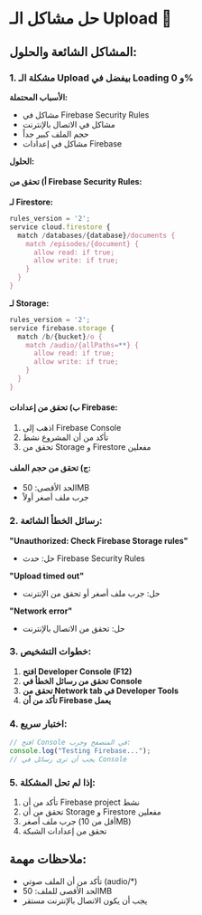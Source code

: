 # حل مشاكل الـ Upload 🔧

## المشاكل الشائعة والحلول:

### 1. مشكلة الـ Upload بيفضل في Loading و 0%

**الأسباب المحتملة:**
- مشاكل في Firebase Security Rules
- مشاكل في الاتصال بالإنترنت
- حجم الملف كبير جداً
- مشاكل في إعدادات Firebase

**الحلول:**

#### أ) تحقق من Firebase Security Rules:

**لـ Firestore:**
```javascript
rules_version = '2';
service cloud.firestore {
  match /databases/{database}/documents {
    match /episodes/{document} {
      allow read: if true;
      allow write: if true;
    }
  }
}
```

**لـ Storage:**
```javascript
rules_version = '2';
service firebase.storage {
  match /b/{bucket}/o {
    match /audio/{allPaths=**} {
      allow read: if true;
      allow write: if true;
    }
  }
}
```

#### ب) تحقق من إعدادات Firebase:
1. اذهب إلى Firebase Console
2. تأكد من أن المشروع نشط
3. تحقق من Storage و Firestore مفعلين

#### ج) تحقق من حجم الملف:
- الحد الأقصى: 50MB
- جرب ملف أصغر أولاً

### 2. رسائل الخطأ الشائعة:

**"Unauthorized: Check Firebase Storage rules"**
- حل: حدث Firebase Security Rules

**"Upload timed out"**
- حل: جرب ملف أصغر أو تحقق من الإنترنت

**"Network error"**
- حل: تحقق من الاتصال بالإنترنت

### 3. خطوات التشخيص:

1. **افتح Developer Console (F12)**
2. **تحقق من رسائل الخطأ في Console**
3. **تحقق من Network tab في Developer Tools**
4. **تأكد من أن Firebase يعمل**

### 4. اختبار سريع:

```javascript
// افتح Console في المتصفح وجرب:
console.log("Testing Firebase...");
// يجب أن ترى رسائل في Console
```

### 5. إذا لم تحل المشكلة:

1. تأكد من أن Firebase project نشط
2. تحقق من أن Storage و Firestore مفعلين
3. جرب ملف أصغر (أقل من 10MB)
4. تحقق من إعدادات الشبكة

## ملاحظات مهمة:
- تأكد من أن الملف صوتي (audio/*)
- الحد الأقصى للملف: 50MB
- يجب أن يكون الاتصال بالإنترنت مستقر
